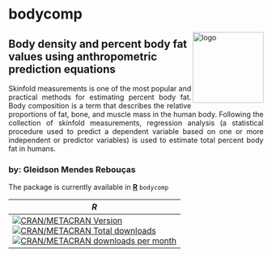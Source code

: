 # bodycomp

<img align="right" src="https://user-images.githubusercontent.com/98269022/156636856-ecdbd517-0b01-4e55-8cdd-4eb10abe638e.png" alt="logo" width="140"> 

## Body density and percent body fat values using anthropometric prediction equations

<p align="justify"> Skinfold measurements is one of the most popular and practical methods for estimating percent body fat. Body composition is a term that describes the relative proportions of fat, bone, and muscle mass in the human body. Following the collection of skinfold measurements, regression analysis (a statistical procedure used to predict a dependent variable based on one or more independent or predictor variables) is used to estimate total percent body fat in humans.

### by: Gleidson Mendes Rebouças

The package is currently available in [**R**](https://CRAN.R-project.org/package=bodycomp) `bodycomp`

| ***R*** |
|-----|
| [![CRAN/METACRAN Version](https://www.r-pkg.org/badges/version/bodycomp)](https://CRAN.R-project.org/package=bodycomp) <br /> [![CRAN/METACRAN Total downloads](http://cranlogs.r-pkg.org/badges/grand-total/bodycomp?color=blue)](https://CRAN.R-project.org/package=bodycomp) <br /> [![CRAN/METACRAN downloads per month](http://cranlogs.r-pkg.org/badges/bodycomp?color=yellow)](https://CRAN.R-project.org/package=bodycomp) |
